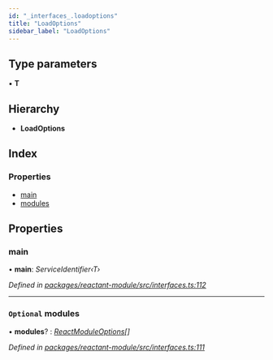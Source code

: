 ```yaml
---
id: "_interfaces_.loadoptions"
title: "LoadOptions"
sidebar_label: "LoadOptions"
---
```


## Type parameters

▪ **T**

## Hierarchy

* **LoadOptions**

## Index

### Properties

* [main](_interfaces_.loadoptions.md#main)
* [modules](_interfaces_.loadoptions.md#optional-modules)

## Properties

###  main

• **main**: *ServiceIdentifier‹T›*

*Defined in [packages/reactant-module/src/interfaces.ts:112](https://github.com/unadlib/reactant/blob/026b5f7/packages/reactant-module/src/interfaces.ts#L112)*

___

### `Optional` modules

• **modules**? : *[ReactModuleOptions](../modules/_interfaces_.md#reactmoduleoptions)[]*

*Defined in [packages/reactant-module/src/interfaces.ts:111](https://github.com/unadlib/reactant/blob/026b5f7/packages/reactant-module/src/interfaces.ts#L111)*

